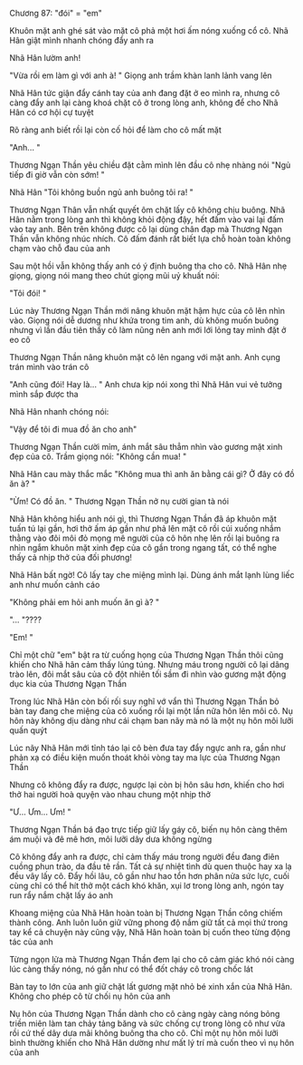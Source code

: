 




Chương 87: "đói" = "em"


Khuôn mặt anh ghé sát vào mặt cô phả một hơi ấm nóng xuống cổ cô. Nhã Hân giật mình nhanh chóng đẩy anh ra

Nhã Hân lườm anh!

"Vừa rồi em làm gì với anh à! " Giọng anh trầm khàn lanh lảnh vang lên

Nhã Hân tức giận đẩy cánh tay của anh đang đặt ở eo mình ra, nhưng cô càng đẩy anh lại càng khoá chặt cô ở trong lòng anh, không để cho Nhã Hân có cơ hội cự tuyệt

Rõ ràng anh biết rồi lại còn cố hỏi để làm cho cô mất mặt

"Anh... "

Thương Ngạn Thần yêu chiều đặt cằm mình lên đầu cô nhẹ nhàng nói "Ngủ tiếp đi giờ vẫn còn sớm! "

Nhã Hân "Tôi không buồn ngủ anh buông tôi ra! "

Thương Ngạn Thân vẫn nhất quyết ôm chặt lấy cô không chịu buông. Nhã Hân nằm trong lòng anh thì không khỏi động đậy, hết đấm vào vai lại đấm vào tay anh. Bên trên không được cô lại dùng chân đạp mà Thương Ngạn Thần vẫn không nhúc nhích. Cô đấm đánh rất biết lựa chỗ hoàn toàn không chạm vào chỗ đau của anh

Sau một hồi vẫn không thấy anh có ý định buông tha cho cô. Nhã Hân nhẹ giọng, giọng nói mang theo chút giọng mũi uỷ khuất nói:

"Tôi đói! "

Lúc này Thương Ngạn Thần mới nâng khuôn mặt hậm hực của cô lên nhìn vào. Giọng nói dễ dương như khứa trong tim anh, dù không muốn buông nhưng vì lần đầu tiên thấy cô làm nũng nên anh mới lới lỏng tay mình đặt ở eo cô

Thương Ngạn Thần nâng khuôn mặt cô lên ngang với mặt anh. Anh cụng trán mình vào trán cô

"Anh cũng đói! Hay là... " Anh chưa kịp nói xong thì Nhã Hân vui vẻ tưởng mình sắp được tha

Nhã Hân nhanh chóng nói:

"Vậy để tôi đi mua đồ ăn cho anh"

Thương Ngạn Thần cười mỉm, ánh mắt sâu thẳm nhìn vào gương mặt xinh đẹp của cô. Trầm giọng nói: "Không cần mua! "

Nhã Hân cau mày thắc mắc "Không mua thì anh ăn bằng cái gì? Ở đây có đồ ăn à? "

"Ừm! Có đồ ăn. " Thương Ngạn Thần nở nụ cười gian tà nói

Nhã Hân không hiểu anh nói gì, thì Thương Ngạn Thần đã áp khuôn mặt tuấn tú lại gần, hơi thở ấm áp gần như phả lên mặt cô rồi cúi xuống nhắm thằng vào đôi môi đỏ mọng mê người của cô hôn nhẹ lên rồi lại buông ra nhìn ngắm khuôn mặt xinh đẹp của cô gần trong ngang tất, có thể nghe thấy cả nhịp thở của đối phương!

Nhã Hân bất ngờ! Cô lấy tay che miệng mình lại. Dùng ánh mắt lạnh lùng liếc anh như muốn cảnh cáo

"Không phải em hỏi anh muốn ăn gì à? "

"... "????

"Em! "

Chỉ một chữ "em" bật ra từ cuống họng của Thương Ngạn Thần thôi cũng khiến cho Nhã hân cảm thấy lúng túng. Nhưng máu trong người cô lại dâng trào lên, đôi mắt sâu của cô đột nhiên tối sầm đi nhìn vào gương mặt động dục kia của Thương Ngạn Thần

Trong lúc Nhã Hân còn bối rối suy nghĩ vớ vẩn thì Thương Ngạn Thần bỏ bàn tay đang che miệng của cô xuống rồi lại một lần nữa hôn lên môi cô. Nụ hôn này không dịu dàng như cái chạm ban nãy mà nó là một nụ hôn môi lưỡi quấn quýt

Lúc nãy Nhã Hân mới tỉnh táo lại cô bèn đưa tay đẩy ngực anh ra, gần như phản xạ có điều kiện muốn thoát khỏi vòng tay ma lực của Thương Ngạn Thần

Nhưng cô không đẩy ra được, ngược lại còn bị hôn sâu hơn, khiến cho hơi thở hai người hoà quyện vào nhau chung một nhịp thở

"Ư... Ưm... Ưm! "

Thương Ngạn Thần bá đạo trực tiếp giữ lấy gáy cô, biến nụ hôn càng thêm ám muội và đê mê hơn, môi lưỡi dây dưa không ngừng

Cô không đẩy anh ra được, chỉ cảm thấy máu trong người đều đang điên cuồng phun trào, da đầu tê rần. Tất cả sự nhiệt tình dù quen thuộc hay xa lạ đều vây lấy cô. Đẩy hồi lâu, cô gần như hao tổn hơn phân nửa sức lực, cuối cùng chỉ có thể hít thở một cách khó khăn, xụi lơ trong lòng anh, ngón tay run rẩy nắm chặt lấy áo anh

Khoang miệng của Nhã Hân hoàn toàn bị Thương Ngạn Thần công chiếm thành công. Anh luôn luôn giữ vững phong độ nắm giữ tất cả mọi thứ trong tay kể cả chuyện này cũng vậy, Nhã Hân hoàn toàn bị cuốn theo từng động tác của anh

Từng ngọn lửa mà Thương Ngạn Thần đem lại cho cô cảm giác khó nói càng lúc càng thấy nóng, nó gần như có thể đốt cháy cô trong chốc lát

Bàn tay to lớn của anh giữ chặt lất gương mặt nhỏ bé xinh xắn của Nhã Hân. Không cho phép cô từ chối nụ hôn của anh

Nụ hôn của Thương Ngạn Thần dành cho cô càng ngày càng nóng bỏng triền miên làm tan chảy tảng băng và sức chống cự trong lòng cô như vừa rồi cứ thế dây dưa mãi không buông tha cho cô. Chỉ một nụ hôn môi lưỡi bình thường khiến cho Nhã Hân dường như mất lý trí mà cuốn theo vì nụ hôn của anh




